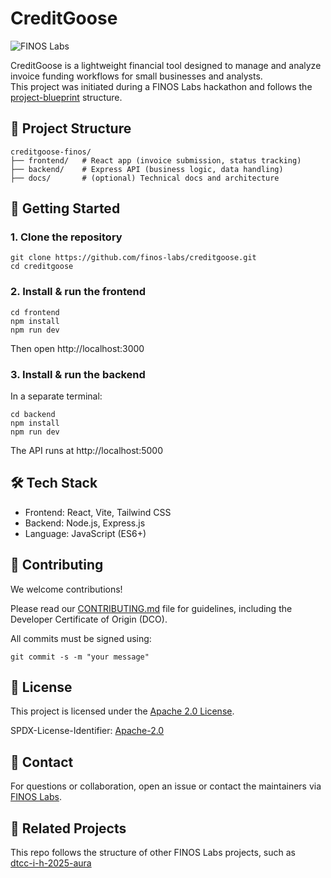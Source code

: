 # CreditGoose

![FINOS Labs](https://img.shields.io/badge/FINOS%20Labs-Incubating-blue)

CreditGoose is a lightweight financial tool designed to manage and analyze invoice funding workflows for small businesses and analysts.  
This project was initiated during a FINOS Labs hackathon and follows the [project-blueprint](https://github.com/finos-labs/project-blueprint) structure.

## 📁 Project Structure

```
creditgoose-finos/
├── frontend/   # React app (invoice submission, status tracking)
├── backend/    # Express API (business logic, data handling)
├── docs/       # (optional) Technical docs and architecture
```

## 🚀 Getting Started

### 1. Clone the repository

```
git clone https://github.com/finos-labs/creditgoose.git
cd creditgoose
```

### 2. Install & run the frontend

```
cd frontend
npm install
npm run dev
```

Then open http://localhost:3000

### 3. Install & run the backend

In a separate terminal:

```
cd backend
npm install
npm run dev
```

The API runs at http://localhost:5000

## 🛠 Tech Stack

- Frontend: React, Vite, Tailwind CSS
- Backend: Node.js, Express.js
- Language: JavaScript (ES6+)

## 🤝 Contributing

We welcome contributions!

Please read our [CONTRIBUTING.md](./CONTRIBUTING.md) file for guidelines, including the Developer Certificate of Origin (DCO).

All commits must be signed using:

```
git commit -s -m "your message"
```

## 📝 License

This project is licensed under the [Apache 2.0 License](./LICENSE).

SPDX-License-Identifier: [Apache-2.0](https://spdx.org/licenses/Apache-2.0)

## 📢 Contact

For questions or collaboration, open an issue or contact the maintainers via [FINOS Labs](https://www.finos.org/labs).

## 🧪 Related Projects

This repo follows the structure of other FINOS Labs projects, such as  
[dtcc-i-h-2025-aura](https://github.com/finos-labs/dtcc-i-h-2025-aura)

